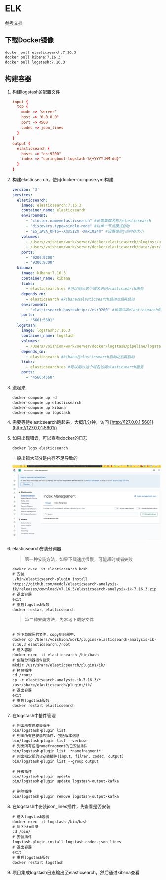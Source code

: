 # ELK

[参考文档](https://blog.csdn.net/qq_21019419/article/details/103630081)

## 下载Docker镜像

```shell
docker pull elasticsearch:7.16.3
docker pull kibana:7.16.3
docker pull logstash:7.16.3
```

## 构建容器

1. 构建logstash的配置文件

   ```conf
   input {
     tcp {
       mode => "server"
       host => "0.0.0.0"
       port => 4560
       codec => json_lines
     }
   }
   output {
     elasticsearch {
       hosts => "es:9200"
       index => "springboot-logstash-%{+YYYY.MM.dd}"
     }
   }
   ```
   
2. 构建elasticsearch，使用docker-compose.yml构建

   ```yaml
   version: '3'
   services:
     elasticsearch:
       image: elasticsearch:7.16.3
       container_name: elasticsearch
       environment:
         - "cluster.name=elasticsearch" #设置集群名称为elasticsearch
         - "discovery.type=single-node" #以单一节点模式启动
         - "ES_JAVA_OPTS=-Xms512m -Xmx1024m" #设置使用jvm内存大小
       volumes:
         - /Users/voishion/work/server/docker/elasticsearch/plugins:/usr/share/elasticsearch/plugins #插件文件挂载
         - /Users/voishion/work/server/docker/elasticsearch/data:/usr/share/elasticsearch/data #数据文件挂载
       ports:
         - "9200:9200"
         - "9300:9300"
     kibana:
       image: kibana:7.16.3
       container_name: kibana
       links:
         - elasticsearch:es #可以用es这个域名访问elasticsearch服务
       depends_on:
         - elasticsearch #kibana在elasticsearch启动之后再启动
       environment:
         - "elasticsearch.hosts=http://es:9200" #设置访问elasticsearch的地址
       ports:
         - "5601:5601"
     logstash:
       image: logstash:7.16.3
       container_name: logstash
       volumes:
         - /Users/voishion/work/server/docker/logstash/pipeline/logstash-springboot.conf:/usr/share/logstash/pipeline/logstash.conf #挂载logstash的配置文件
       depends_on:
         - elasticsearch #kibana在elasticsearch启动之后再启动
       links:
         - elasticsearch:es #可以用es这个域名访问elasticsearch服务
       ports:
         - "4560:4560"
   ```

3. 跑起来

   ```shell
   docker-compose up -d
   docker-compose up elasticsearch
   docker-compose up kibana
   docker-compose up logstash
   ```

4. 需要等待elasticsearch跑起来，大概几分钟，访问 [http://127.0.0.1:5601](http://127.0.0.1:5601/)

5. 如果出现错误，可以查看docker的日志

   ```shell
   docker logs elasticsearch
   ```

   一般出错大部分是内存不足导致的

   ![20191220120254793](doc/images/20191220120254793.png)

6. elasticsearch安装分词器

   > 第一种安装方法，如果下载速度很慢，可能超时或者失败

   ```shell
   docker exec -it elasticsearch bash
   # 安装
   ./bin/elasticsearch-plugin install https://github.com/medcl/elasticsearch-analysis-ik/releases/download/v7.16.3/elasticsearch-analysis-ik-7.16.3.zip
   # 退出容器
   exit
   # 重启logstash服务
   docker restart elasticsearch
   ```

   > 第二种安装方法，先本地下载好文件

   ```shell
   
   # 将下载解压的文件，copy到容器中，
   docker cp /Users/voishion/work/plugins/elasticsearch-analysis-ik-7.16.3 elasticsearch:/root
   # 进入容器
   docker exec -it elasticsearch /bin/bash
   # 创建分词器插件目录
   mkdir /usr/share/elasticsearch/plugins/ik/
   # 拷贝插件
   cd /root/
   cp -r elasticsearch-analysis-ik-7.16.3/* /usr/share/elasticsearch/plugins/ik/
   # 退出容器
   exit
   # 重启logstash服务
   docker restart elasticsearch
   ```

7. 在logstash中插件管理

   ```shell
   # 列出所有已安装插件
   bin/logstash-plugin list 
   # 列出所有已安装的插件，包括版本信息
   bin/logstash-plugin list --verbose 
   # 列出所有包括namefragment的已安装插件
   bin/logstash-plugin list '*namefragment*'
   # 列出指定组的已安装插件(input, filter, codec, output)
   bin/logstash-plugin list --group output 
   
   # 升级插件
   bin/logstash-plugin update 
   bin/logstash-plugin update logstash-output-kafka
   
   # 删除插件
   bin/logstash-plugin remove logstash-output-kafka
   ```

8. 在logstash中安装json_lines插件，先查看是否安装

   ```shell
   # 进入logstash容器
   docker exec -it logstash /bin/bash
   # 进入bin目录
   cd /bin/
   # 安装插件
   logstash-plugin install logstash-codec-json_lines
   # 退出容器
   exit
   # 重启logstash服务
   docker restart logstash
   ```

9. 项目集成logstash日志输出至elasticsearch，然后通过kibana查看




